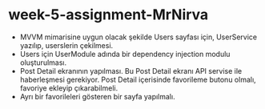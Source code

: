 # week-5-assignment-MrNirva


* MVVM mimarisine uygun olacak şekilde Users sayfası için, UserService
yazılıp, userslerin çekilmesi.
* Users için UserModule adında bir dependency injection modulu
oluşturulması.
* Post Detail ekranının yapılması. Bu Post Detail ekranı API servise ile
haberleşmesi gerekiyor. Post Detail içerisinde favorileme butonu
olmalı, favoriye ekleyip çıkarabilmeli.
* Ayrı bir favorileleri gösteren bir sayfa yapılmalı.

